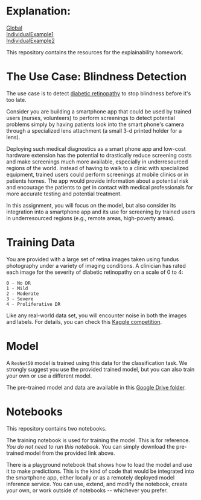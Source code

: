 # Explanation:
[Global](https://htmlpreview.github.io/?https://github.com/jiuyuanx/diabetic-retinopathy/blob/main/global/global.html)  
[IndividualExample1](https://htmlpreview.github.io/?https://github.com/jiuyuanx/diabetic-retinopathy/blob/main/example1/test1.html)  
[IndividualExample2](https://htmlpreview.github.io/?https://github.com/jiuyuanx/diabetic-retinopathy/blob/main/example2/test2.html)  

This repository contains the resources for the explainability homework.


# The Use Case: Blindness Detection 
The use case is to detect [diabetic retinopathy](https://www.nei.nih.gov/learn-about-eye-health/eye-conditions-and-diseases/diabetic-retinopathy) to stop blindness before it's too late. 

Consider you are building a smartphone app that could be used by trained users (nurses, volunteers) to perform screenings to detect potential problems simply by having patients look into the smart phone's camera through a specialized lens attachment (a small 3-d printed holder for a lens). 

Deploying such medical diagnostics as a smart phone app and low-cost hardware extension has the potential to drastically reduce screening costs and make screenings much more available, especially in underresourced regions of the world. Instead of having to walk to a clinic with specialized equipment, trained users could perform screenings at mobile clinics or in patients homes. The app would provide information about a potential risk and encourage the patients to get in contact with medical professionals for more accurate testing and potential treatment. 

In this assignment, you will focus on the model, but also consider its integration into a smartphone app and its use for screening by trained users in underresourced regions (e.g., remote areas, high-poverty areas).


# Training Data

You are provided with a large set of retina images taken using fundus photography under a variety of imaging conditions.
A clinician has rated each image for the severity of diabetic retinopathy on a scale of 0 to 4:

```
0 - No DR
1 - Mild
2 - Moderate
3 - Severe
4 - Proliferative DR
```

Like any real-world data set, you will encounter noise in both the images and labels. 
For details, you can check this [Kaggle competition](https://www.kaggle.com/c/aptos2019-blindness-detection/overview).

# Model
A `ResNet50` model is trained using this data for the classification task. We strongly suggest you use the provided trained model, but you can also train your own or use a different model.

The pre-trained model and data are available in this [Google Drive folder](https://drive.google.com/drive/folders/1X_tTwEixtZdkVWrCae3LK7maP6m2wF4T?usp=drive_link).

# Notebooks
This repository contains two notebooks. 

The training notebook is used for training the model. This is for reference. *You do not need to run this notebook*. You can simply download the pre-trained model from the provided link above.

There is a playground notebook that shows how to load the model and use it to make predictions. This is the kind of code that would be integrated into the smartphone app, either locally or as a remotely deployed model inference service. You can use, extend, and modify the notebook, create your own, or work outside of notebooks -- whichever you prefer.


